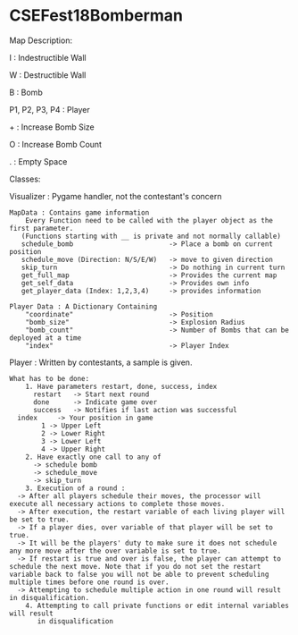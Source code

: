 # CSEFest18Bomberman
Map Description:

I 		          : Indestructible Wall

W		            : Destructible Wall

B            		: Bomb

P1, P2, P3, P4 	: Player

\+ 		          : Increase Bomb Size

O 		          : Increase Bomb Count

. 		          : Empty Space


Classes:

Visualizer : Pygame handler, not the contestant's concern

    MapData : Contains game information
    	Every Function need to be called with the player object as the first parameter.
       (Functions starting with __ is private and not normally callable)
       schedule_bomb                        -> Place a bomb on current position
       schedule_move (Direction: N/S/E/W)   -> move to given direction
       skip_turn                            -> Do nothing in current turn
       get_full_map                         -> Provides the current map
       get_self_data                        -> Provides own info
       get_player_data (Index: 1,2,3,4)     -> provides information

    Player Data : A Dictionary Containing
        "coordinate"                        -> Position
        "bomb_size"                         -> Explosion Radius
        "bomb_count"                        -> Number of Bombs that can be deployed at a time
        "index"                             -> Player Index
	
Player : Written by contestants, a sample is given.

    What has to be done:
        1. Have parameters restart, done, success, index
          restart   -> Start next round
          done      -> Indicate game over
          success   -> Notifies if last action was successful
	  index     -> Your position in game
	  		1 -> Upper Left
			2 -> Lower Right
			3 -> Lower Left
			4 -> Upper Right
        2. Have exactly one call to any of
          -> schedule bomb
          -> schedule_move
          -> skip_turn
        3. Execution of a round :
	  -> After all players schedule their moves, the processor will execute all necessary actions to complete those moves.
	  -> After execution, the restart variable of each living player will be set to true.
	  -> If a player dies, over variable of that player will be set to true.
	  -> It will be the players' duty to make sure it does not schedule any more move after the over variable is set to true.
	  -> If restart is true and over is false, the player can attempt to schedule the next move. Note that if you do not set the restart variable back to false you will not be able to prevent scheduling multiple times before one round is over.
	  -> Attempting to schedule multiple action in one round will result in disqualification.
        4. Attempting to call private functions or edit internal variables will result
           in disqualification

